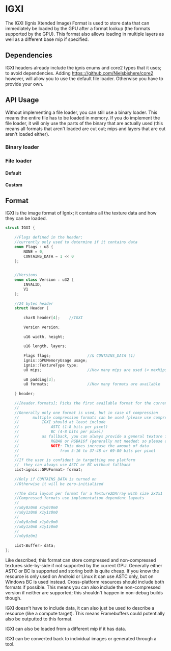 # IGXI
The IGXI (Ignis Xtended Image) Format is used to store data that can immediately be loaded by the GPU after a format lookup (the formats supported by the GPU). 
This format also allows loading in multiple layers as well as a different base mip if specified.
## Dependencies
IGXI headers already include the ignis enums and core2 types that it uses; to avoid dependencies.
Adding [https:://github.com/Nielsbishere/core2](core2) however, will allow you to use the default file loader. Otherwise you have to provide your own.
## API Usage
Without implementing a file loader, you can still use a binary loader. This means the entire file has to be loaded in memory. If you do implement the file loader, it will only use the parts of the binary that are actually used (this means all formats that aren't loaded are cut out; mips and layers that are cut aren't loaded either).
### Binary loader
### File loader
#### Default
#### Custom
## Format
IGXI is the image format of Ignix; it contains all the texture data and how they can be loaded.

```cpp
struct IGXI {
    
    //Flags defined in the header;
    //currently only used to determine if it contains data
    enum Flags : u8 {
        NONE = 0,
      	CONTAINS_DATA = 1 << 0
    };
    

	//Versions
	enum class Version : u32 {
		INVALID,
		V1
	};
    
    //24 bytes header
    struct Header {
        
        char8 header[4];	//IGXI
        
        Version version;
        
        u16 width, height;
        
        u16 length, layers;
        
        Flags flags;				//& CONTAINS_DATA (1)
        ignis::GPUMemoryUsage usage;
        ignis::TextureType type;
        u8 mips;					//How many mips are used (< maxMips(w,h,l))
        
        u8 padding[3];
        u8 formats;					//How many formats are available
        
    } header;
    
    //[header.formats]; Picks the first available format for the current device
    //
    //Generally only one format is used, but in case of compression
    // 		multiple compression formats can be used (please use compression)
    //			IGXI should at least include
    //				ASTC (1-8 bits per pixel)
    //				BC (4-8 bits per pixel)
    //			as fallback, you can always provide a general texture format
    //				RGBA8 or RGBA16f (generally not needed; so please avoid it)
    //				NOTE: This does increase the amount of data
    //					from 5-16 to 37-48 or 69-80 bits per pixel
    //
    //If the user is confident in targetting one platform
    //	they can always use ASTC or BC without fallback
    List<ignis::GPUFormat> format;
    
    //Only if CONTAINS_DATA is turned on
    //Otherwise it will be zero-initialized
    
    //The data layout per format for a Texture2DArray with size 2x2x1
    //Compressed formats use implementation dependent layouts
    //
    //x0y0z0m0 x1y0z0m0
    //x0y1z0m0 x1y1z0m0
    //
    //x0y0z0m0 x1y0z0m0
    //x0y1z0m0 x1y1z0m0
    //
    //x0y0z0m1
    
    List<Buffer> data;
};
```

Like described; this format can store compressed and non-compressed textures side-by-side if not supported by the current GPU. Generally either ASTC or BC is supported and storing both is quite cheap. If you know the resource is only used on Android or Linux it can use ASTC only, but on Windows BC is used instead. Cross-platform resources should include both formats if possible. This means you can also include the non-compressed version if neither are supported; this shouldn't happen in non-debug builds though.

IGXI doesn't have to include data, it can also just be used to describe a resource (like a compute target). This means Framebuffers could potentially also be outputted to this format.

IGXI can also be loaded from a different mip if it has data.

IGXI can be converted back to individual images or generated through a tool.
